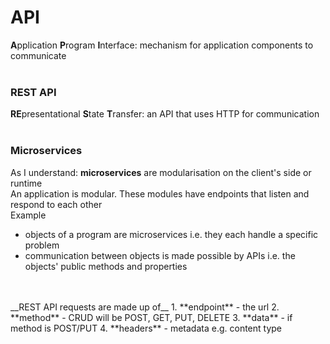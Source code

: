 # API
**A**pplication **P**rogram **I**nterface: mechanism for application components to communicate
<br><br>
### REST API
**RE**presentational **S**tate **T**ransfer: an API that uses HTTP for communication
<br><br>
### Microservices
As I understand: **microservices** are modularisation on the client's side or runtime<br>
An application is modular. These modules have endpoints that listen and respond to each other<br>
Example
- objects of a program are microservices i.e. they each handle a specific problem<br>
- communication between objects is made possible by APIs i.e. the objects' public methods and properties
<a/>
<br><br>
__REST API requests are made up of__
1. **endpoint** - the url
2. **method** - CRUD will be POST, GET, PUT, DELETE
3. **data** - if method is POST/PUT
4. **headers** - metadata e.g. content type
